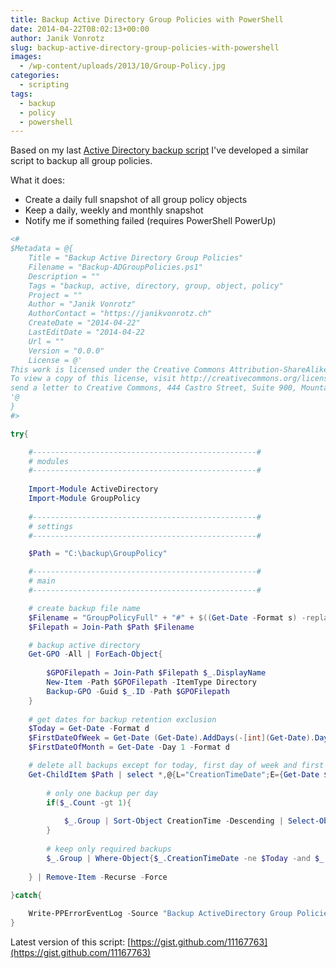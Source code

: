 ```yaml
---
title: Backup Active Directory Group Policies with PowerShell
date: 2014-04-22T08:02:13+00:00
author: Janik Vonrotz
slug: backup-active-directory-group-policies-with-powershell
images:
  - /wp-content/uploads/2013/10/Group-Policy.jpg
categories:
  - scripting
tags:
  - backup
  - policy
  - powershell
---
```

Based on my last [Active Directory backup script](https://janikvonrotz.ch/2014/04/15/backup-active-directory-with-powershell/) I've developed a similar script to backup all group policies.

What it does:

* Create a daily full snapshot of all group policy objects
* Keep a daily, weekly and monthly snapshot
* Notify me if something failed (requires PowerShell PowerUp)
<!--more-->
```powershell
<#
$Metadata = @{
    Title = "Backup Active Directory Group Policies"
    Filename = "Backup-ADGroupPolicies.ps1"
    Description = ""
    Tags = "backup, active, directory, group, object, policy"
    Project = ""
    Author = "Janik Vonrotz"
    AuthorContact = "https://janikvonrotz.ch"
    CreateDate = "2014-04-22"
    LastEditDate = "2014-04-22
    Url = ""
    Version = "0.0.0"
    License = @'
This work is licensed under the Creative Commons Attribution-ShareAlike 3.0 Switzerland License.
To view a copy of this license, visit http://creativecommons.org/licenses/by-sa/3.0/ch/ or 
send a letter to Creative Commons, 444 Castro Street, Suite 900, Mountain View, California, 94041, USA.
'@
}
#>

try{

    #--------------------------------------------------#
    # modules
    #--------------------------------------------------#
    
    Import-Module ActiveDirectory
    Import-Module GroupPolicy
    
    #--------------------------------------------------#
    # settings
    #--------------------------------------------------#

    $Path = "C:\backup\GroupPolicy"

    #--------------------------------------------------#
    # main
    #--------------------------------------------------#

    # create backup file name
    $Filename = "GroupPolicyFull" + "#" + $((Get-Date -Format s) -replace ":","-") + ".bak"
    $Filepath = Join-Path $Path $Filename

    # backup active directory
    Get-GPO -All | ForEach-Object{
    
        $GPOFilepath = Join-Path $Filepath $_.DisplayName    
        New-Item -Path $GPOFilepath -ItemType Directory
        Backup-GPO -Guid $_.ID -Path $GPOFilepath    
    }
    
    # get dates for backup retention exclusion
    $Today = Get-Date -Format d
    $FirstDateOfWeek = Get-Date (Get-Date).AddDays(-[int](Get-Date).Dayofweek) -Format d
    $FirstDateOfMonth = Get-Date -Day 1 -Format d

    # delete all backups except for today, first day of week and first day of month
    Get-ChildItem $Path | select *,@{L="CreationTimeDate";E={Get-Date $_.CreationTime -Format d}} | Group-Object CreationTimeDate | %{
        
        # only one backup per day
        if($_.Count -gt 1){
            
            $_.Group | Sort-Object CreationTime -Descending | Select-Object -Skip 1     
        }
                
        # keep only required backups
        $_.Group | Where-Object{$_.CreationTimeDate -ne $Today -and $_.CreationTimeDate -ne $FirstDateOfWeek -and $_.CreationTimeDate -ne $FirstDateOfMonth}
            
    } | Remove-Item -Recurse -Force
    
}catch{

    Write-PPErrorEventLog -Source "Backup ActiveDirectory Group Policies" -ClearErrorVariable
}
```

Latest version of this script: [https://gist.github.com/11167763](https://gist.github.com/11167763)